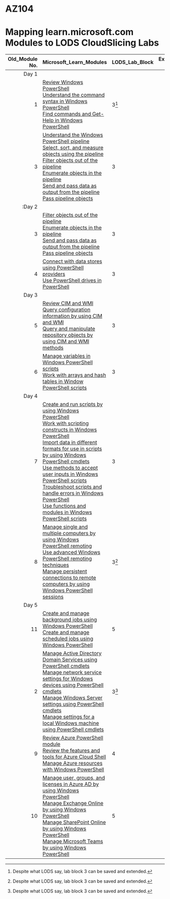 # AZ104
# Mapping learn.microsoft.com Modules to LODS CloudSlicing Labs


|Old_Module No.|Microsoft_Learn_Modules | LODS_Lab_Block |Expected_Lab Duration |
|---:|---|---|---|
|Day 1|
|1|[Review Windows PowerShell](https://learn.microsoft.com/en-us/training/modules/review-windows-powershell/)<br>[Understand the command syntax in Windows PowerShell](https://learn.microsoft.com/en-us/training/modules/understand-command-syntax-windows-powershell/)<br>[Find commands and Get-Help in Windows PowerShell](https://learn.microsoft.com/en-us/training/modules/find-commands-get-help-windows-powershell/)|3[^1]||
|3|[Understand the Windows PowerShell pipeline](https://learn.microsoft.com/en-us/training/modules/understand-windows-powershell-pipeline/)<br>[Select, sort, and measure objects using the pipeline](https://learn.microsoft.com/en-us/training/modules/select-sort-measure-objects-use-pipeline/)<br>[Filter objects out of the pipeline](https://learn.microsoft.com/en-us/training/modules/filter-objects-out-of-pipeline/)<br>[Enumerate objects in the pipeline](https://learn.microsoft.com/en-us/training/modules/enumerate-objects-pipeline/)<br>[Send and pass data as output from the pipeline](https://learn.microsoft.com/en-us/training/modules/send-pass-data-output-from-pipeline/)<br>[Pass pipeline objects](https://learn.microsoft.com/en-us/training/modules/pass-pipeline-objects/)|3||
|:Day 2|
|3|[Filter objects out of the pipeline](https://learn.microsoft.com/en-us/training/modules/filter-objects-out-of-pipeline/)<br>[Enumerate objects in the pipeline](https://learn.microsoft.com/en-us/training/modules/enumerate-objects-pipeline/)<br>[Send and pass data as output from the pipeline](https://learn.microsoft.com/en-us/training/modules/send-pass-data-output-from-pipeline/)<br>[Pass pipeline objects](https://learn.microsoft.com/en-us/training/modules/pass-pipeline-objects/)|3||
|4|[Connect with data stores using PowerShell providers](https://learn.microsoft.com/en-us/training/modules/connect-data-stores-use-powershell-providers/)<br>[Use PowerShell drives in PowerShell](https://learn.microsoft.com/en-us/training/modules/use-powershell-drives-powershell/)|3||
|Day 3|
|5|[Review CIM and WMI](https://learn.microsoft.com/en-us/training/modules/review-common-information-model-windows-management-instrumentation/)<br>[Query configuration information by using CIM and WMI](https://learn.microsoft.com/en-us/training/modules/query-configuration-information/)<br>[Query and manipulate repository objects by using CIM and WMI methods](https://learn.microsoft.com/en-us/training/modules/query-manipulate-repository-objects/)|3||
|6|[Manage variables in Windows PowerShell scripts](https://learn.microsoft.com/en-us/training/modules/manage-variables-windows-powershell-scripts/)<br>[Work with arrays and hash tables in Window PowerShell scripts](https://learn.microsoft.com/en-us/training/modules/work-arrays-hash-tables-window-powershell-scripts/)|3||
|Day 4|
|7|[Create and run scripts by using Windows PowerShell](https://learn.microsoft.com/en-us/training/modules/create-run-scripts-use-windows-powershell/)<br>[Work with scripting constructs in Windows PowerShell](https://learn.microsoft.com/en-us/training/modules/work-script-constructs-windows-powershell/)<br>[Import data in different formats for use in scripts by using Windows PowerShell cmdlets](https://learn.microsoft.com/en-us/training/modules/import-data-different-formats-for-use-scripts/)<br>[Use methods to accept user inputs in Windows PowerShell scripts](https://learn.microsoft.com/en-us/training/modules/use-methods-to-accept-user-inputs-windows-powershell-scripts/)<br>[Troubleshoot scripts and handle errors in Windows PowerShell](https://learn.microsoft.com/en-us/training/modules/troubleshoot-scripts-handle-errors-windows-powershell/)<br>[Use functions and modules in Windows PowerShell scripts](https://learn.microsoft.com/en-us/training/modules/use-functions-modules-windows-powershell-scripts/)|3||
|8|[Manage single and multiple computers by using Windows PowerShell remoting](https://learn.microsoft.com/en-us/training/modules/manage-single-multiple-computers-use-windows-powershell-remoting/)<br>[Use advanced Windows PowerShell remoting techniques](https://learn.microsoft.com/en-us/training/modules/use-advanced-windows-powershell-remoting-techniques/)<br>[Manage persistent connections to remote computers by using Windows PowerShell sessions](https://learn.microsoft.com/en-us/training/modules/manage-persistent-connections-to-remote-computers/)|3[^1]||
|Day 5|
|11|[Create and manage background jobs using Windows PowerShell](https://learn.microsoft.com/en-us/training/modules/create-manage-background-jobs-use-windows-powershell/)<br>[Create and manage scheduled jobs using Windows PowerShell](https://learn.microsoft.com/en-us/training/modules/create-manage-scheduled-jobs-use-windows-powershell/)|5||
|2|[Manage Active Directory Domain Services using PowerShell cmdlets](https://learn.microsoft.com/en-us/training/modules/manage-active-directory-domain-services-use-powershell-cmdlets/)<br>[Manage network service settings for Windows devices using PowerShell cmdlets](https://learn.microsoft.com/en-us/training/modules/manage-network-service-settings-for-windows-devices-use-powershell-cmdlets/)<br>[Manage Windows Server settings using PowerShell cmdlets](https://learn.microsoft.com/en-us/training/modules/manage-windows-server-settings-use-powershell-cmdlets/)<br>[Manage settings for a local Windows machine using PowerShell cmdlets](https://learn.microsoft.com/en-us/training/modules/manage-settings-for-local-windows-machine-use-powershell-cmdlets/)|3[^1]||
|9|[Review Azure PowerShell module](https://learn.microsoft.com/en-us/training/modules/review-azure-powershell-module/)<br>[Review the features and tools for Azure Cloud Shell](https://learn.microsoft.com/en-us/training/modules/review-features-tools-for-azure-cloud-shell/)<br>[Manage Azure resources with Windows PowerShell](https://learn.microsoft.com/en-us/training/modules/manage-azure-resources-windows-powershell/)|4||
|10|[Manage user\, groups\, and licenses in Azure AD by using Windows PowerShell](https://learn.microsoft.com/en-us/training/modules/manage-users-groups-licenses-azure-active-directory-use-windows-powershell/)<br>[Manage Exchange Online by using Windows PowerShell](https://learn.microsoft.com/en-us/training/modules/manage-exchange-online-use-windows-powershell/)<br>[Manage SharePoint Online by using Windows PowerShell](https://learn.microsoft.com/en-us/training/modules/manage-sharepoint-online-use-windows-powershell/)<br>[Manage Microsoft Teams by using Windows PowerShell](https://learn.microsoft.com/en-us/training/modules/manage-microsoft-teams-use-windows-powershell/)|5||

[^1]: Despite what LODS say, lab block 3 can be saved and extended.  
